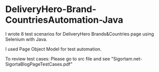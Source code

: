 # DeliveryHero-Brand-CountriesAutomation-Java
I wrote 8  test scenarios for DeliveryHero Brands&Countries page using Selenium with Java.

I used Page Object Model for test automation.

To review test cases: Please go to src file and see "Sigortam.net-SigortaBlogPageTestCases.pdf"
